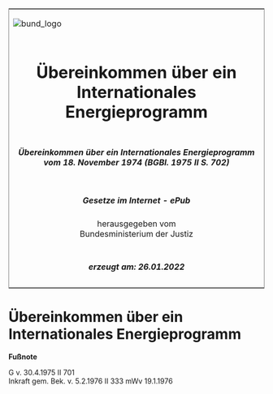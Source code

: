 <span id="DECKBLATT.html"></span>

<table border="0" frame="border" width="100%">

<tr valign="top">

<td align="left">

![bund\_logo](BfJ_2021_Web_de_de.gif)

</td>

<td align="right">

 

</td>

</tr>

<tr align="center" valign="middle">

<td colspan="2">

# Übereinkommen über ein Internationales Energieprogramm

</td>

</tr>

<tr align="center" valign="middle">

<td colspan="2">

##### Übereinkommen über ein Internationales Energieprogramm vom 18. November 1974 (BGBl. 1975 II S. 702)

</td>

</tr>

<tr align="center" valign="middle">

<td colspan="2">

  
  

##### Gesetze im Internet - ePub  
  
herausgegeben vom  
Bundesministerium der Justiz

</td>

</tr>

<tr align="center" valign="bottom">

<td colspan="2">

  
  

##### erzeugt am: 26.01.2022

</td>

</tr>

</table>

<span id="BJNR207020975.html"></span>

# Übereinkommen über ein Internationales Energieprogramm

<div>

  
**Fußnote**

<div class="jnhtml">

<div>

<div class="jurAbsatz">

G v. 30.4.1975 II 701  
Inkraft gem. Bek. v. 5.2.1976 II 333 mWv 19.1.1976

</div>

</div>

</div>

</div>
